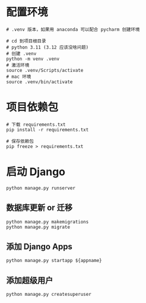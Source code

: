 # 配置环境 

```shell
# .venv 版本，如果用 anaconda 可以配合 pycharm 创建环境

# cd 到项目根目录
# python 3.11 (3.12 应该没啥问题)
# 创建 .venv
python -m venv .venv
# 激活环境
source .venv/Scripts/activate
# mac 环境
source .venv/bin/activate

```

# 项目依赖包

```shell
# 下载 requirements.txt
pip install -r requirements.txt

# 保存依赖包
pip freeze > requirements.txt
```

# 启动 Django
```shell
python manage.py runserver
```

## 数据库更新 or 迁移
```shell
python manage.py makemigrations
python manage.py migrate
```

## 添加 Django Apps
```shell
python manage.py startapp ${appname}
```

## 添加超级用户
```shell
python manage.py createsuperuser
```